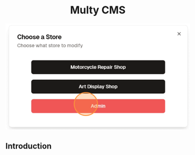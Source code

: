 <h1 align="center">Multy CMS</h1> 
<p align="center">
 <a href="https://scribehow.com/shared/Preview_the_Multy-Web-CMS_features__h0U6x42fSLyS30GEU9hlUA">
 <img src="https://github.com/Captain-Leftovers/assets/blob/master/scribeCMS.gif" alt="Scribe" ></img>
 </a>
</p>


## Introduction



